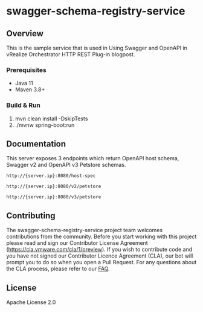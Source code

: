# swagger-schema-registry-service

## Overview
This is the sample service that is used in Using Swagger and OpenAPI in vRealize Orchestrator HTTP REST Plug-in blogpost.

### Prerequisites

* Java 11
* Maven 3.8+

### Build & Run

1. mvn clean install -DskipTests
2. ./mvnw spring-boot:run

## Documentation
This server exposes 3 endpoints which return
OpenAPI host schema, Swagger v2 and OpenAPI v3 Petstore schemas.

```
http://{server.ip}:8080/host-spec
```

```
http://{server.ip}:8080/v2/petstore
```

```
http://{server.ip}:8080/v3/petstore
```

## Contributing

The swagger-schema-registry-service project team welcomes contributions from the community. Before you start working with this project please read and sign our Contributor License Agreement (https://cla.vmware.com/cla/1/preview). If you wish to contribute code and you have not signed our Contributor Licence Agreement (CLA), our bot will prompt you to do so when you open a Pull Request. For any questions about the CLA process, please refer to our [FAQ](https://cla.vmware.com/faq).

## License

Apache License 2.0
